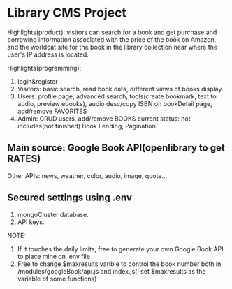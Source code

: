 # Library CMS Project

Highlights(product): visitors can search for a book and get purchase and borrowing information associated with the price of the book on Amazon, and the worldcat site for the book in the library collection near where the user's IP address is located.

Highlights(programming):
1. login&register
2. Visitors: basic search, read book data, different views of books display.
3. Users: profile page, advanced search, tools(create bookmark, text to audio, preview ebooks), audio desc/copy ISBN on bookDetail page, add/remove FAVORITES
4. Admin: CRUD users, add/remove BOOKS
current status: not includes(not finished) Book Lending, Pagination

## Main source: Google Book API(openlibrary to get RATES)
Other APIs: news, weather, color, audio, image, quote...

## Secured settings using .env
1. mongoCluster database.
2. API keys.


NOTE: 
1. If it touches the daily limits, free to generate your own Google Book API to place mine on .env file
2. Free to change $maxresults varible to control the book number both in /modules/googleBook/api.js and index.js(I set $maxresults as the variable of some functions)
